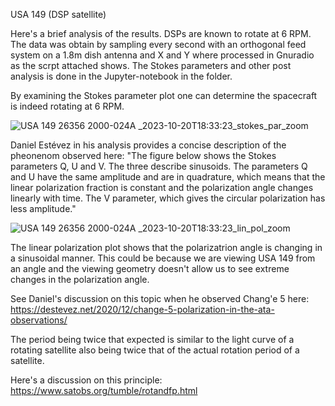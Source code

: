 USA 149 (DSP satellite)

Here's a brief analysis of the results.  DSPs are known to rotate at 6 RPM.  The data was obtain by sampling every second with an orthogonal feed system on a 1.8m dish antenna and X and Y where processed in Gnuradio as the scrpt attached shows.  The Stokes parameters and other post analysis is done in the Jupyter-notebook in the folder.

By examining the Stokes parameter plot one can determine the spacecraft is indeed rotating at 6 RPM.  

![USA 149  26356 2000-024A _2023-10-20T18:33:23_stokes_par_zoom](https://github.com/ScottTilley/polarization/assets/64234963/abd24d8d-ba76-46bd-8111-730de13d443f)

Daniel Estévez in his analysis provides a concise description of the pheonenom observed here:
"The figure below shows the Stokes parameters Q, U and V. The three describe sinusoids. The parameters Q and U have the same amplitude and are in quadrature, which means that the linear polarization fraction is constant and the polarization angle changes linearly with time. The V parameter, which gives the circular polarization has less amplitude."

![USA 149  26356 2000-024A _2023-10-20T18:33:23_lin_pol_zoom](https://github.com/ScottTilley/polarization/assets/64234963/7900ce90-ecc5-44d4-a4fd-dc870ed82244)

The linear polarization plot shows that the polarizatrion angle is changing in a sinusoidal manner.  This could be because we are viewing USA 149 from an angle and the viewing geometry doesn't allow us to see extreme changes in the polarization angle.  

See Daniel's discussion on this topic when he observed Chang'e 5 here:
https://destevez.net/2020/12/change-5-polarization-in-the-ata-observations/

The period being twice that expected is similar to the light curve of a rotating satellite also being twice that of the actual rotation period of a satellite.  

Here's a discussion on this principle: 
https://www.satobs.org/tumble/rotandfp.html
